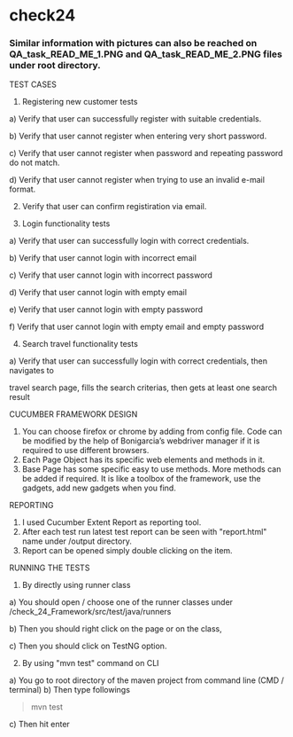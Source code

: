 # check24 

### Similar information with pictures can also be reached on QA_task_READ_ME_1.PNG and QA_task_READ_ME_2.PNG files under root directory.

TEST CASES  


1. Registering new customer tests

a) Verify that user can successfully register with suitable credentials.

b) Verify that user cannot register when entering very short password.

c) Verify that user cannot register when password and repeating password do not match.

d) Verify that user cannot register when trying to use an invalid e-mail format.


2.  Verify that user can confirm registiration via email.


3. Login functionality tests

a) Verify that user can successfully login with correct credentials.

b) Verify that user cannot login with incorrect email

c) Verify that user cannot login with incorrect password

d) Verify that user cannot login with empty email

e) Verify that user cannot login with empty password

f) Verify that user cannot login with empty email and empty password


4. Search travel functionality tests

a) Verify that user can successfully login with correct credentials, then navigates to

   travel search page, fills the search criterias, then gets at least one search result
   
   
CUCUMBER FRAMEWORK DESIGN
   
   
1. You can choose firefox or chrome by adding from config file. Code can be modified by the help of Bonigarcia’s webdriver manager if it is required to use different browsers.  
2. Each Page Object has its specific web elements and methods in it.
3. Base Page has some specific easy to use methods. More methods can be added if required. It is like a toolbox of the framework, use the gadgets, add new gadgets when you find.
   
REPORTING
   
 1. I used Cucumber Extent Report as reporting tool.  
 2. After each test run latest test report can be seen with "report.html" name under /output directory. 
 3. Report can be opened simply double clicking on the  item.
 
RUNNING THE TESTS
 
 1. By directly using runner class

a) You should open / choose one of the runner classes under 
   /check_24_Framework/src/test/java/runners

b) Then you should right click on the page or on the class,

c) Then you should click on TestNG option.

 2. By using "mvn test" command on CLI

a) You go to root directory of the maven project from command line (CMD / terminal)
b) Then type followings

> mvn test

c) Then hit enter
